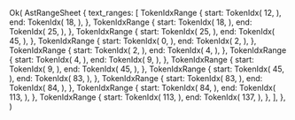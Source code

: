 Ok(
    AstRangeSheet {
        text_ranges: [
            TokenIdxRange {
                start: TokenIdx(
                    12,
                ),
                end: TokenIdx(
                    18,
                ),
            },
            TokenIdxRange {
                start: TokenIdx(
                    18,
                ),
                end: TokenIdx(
                    25,
                ),
            },
            TokenIdxRange {
                start: TokenIdx(
                    25,
                ),
                end: TokenIdx(
                    45,
                ),
            },
            TokenIdxRange {
                start: TokenIdx(
                    0,
                ),
                end: TokenIdx(
                    2,
                ),
            },
            TokenIdxRange {
                start: TokenIdx(
                    2,
                ),
                end: TokenIdx(
                    4,
                ),
            },
            TokenIdxRange {
                start: TokenIdx(
                    4,
                ),
                end: TokenIdx(
                    9,
                ),
            },
            TokenIdxRange {
                start: TokenIdx(
                    9,
                ),
                end: TokenIdx(
                    45,
                ),
            },
            TokenIdxRange {
                start: TokenIdx(
                    45,
                ),
                end: TokenIdx(
                    83,
                ),
            },
            TokenIdxRange {
                start: TokenIdx(
                    83,
                ),
                end: TokenIdx(
                    84,
                ),
            },
            TokenIdxRange {
                start: TokenIdx(
                    84,
                ),
                end: TokenIdx(
                    113,
                ),
            },
            TokenIdxRange {
                start: TokenIdx(
                    113,
                ),
                end: TokenIdx(
                    137,
                ),
            },
        ],
    },
)